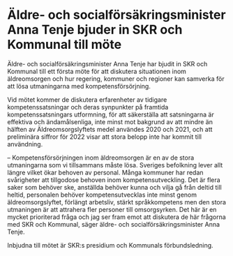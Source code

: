 # Äldre- och socialförsäkringsminister Anna Tenje bjuder in SKR och Kommunal till möte

Äldre- och socialförsäkringsminister Anna Tenje har bjudit in SKR och Kommunal till ett första möte för att diskutera situationen inom äldreomsorgen och hur regering, kommuner och regioner kan samverka för att lösa utmaningarna med kompetensförsörjning.

Vid mötet kommer de diskutera erfarenheter av tidigare kompetenssatsningar och deras synpunkter på framtida kompetenssatsningars utformning, för att säkerställa att satsningarna är effektiva och ändamålsenliga, inte minst mot bakgrund av att mindre än hälften av Äldreomsorgslyftets medel användes 2020 och 2021, och att preliminära siffror för 2022 visar att stora belopp inte har kommit till användning.

– Kompetensförsörjningen inom äldreomsorgen är en av de stora utmaningarna som vi tillsammans måste lösa. Sveriges befolkning lever allt längre vilket ökar behoven av personal. Många kommuner har redan svårigheter att tillgodose behoven inom kompetensutveckling. Det är flera saker som behöver ske, anställda behöver kunna och vilja gå från deltid till heltid, personalen behöver kompetensutvecklas inte minst genom äldreomsorgslyftet, förlängt arbetsliv, stärkt språkkompetens men den stora utmaningen är att attrahera fler personer till omsorgsyrken. Det här är en mycket prioriterad fråga och jag ser fram emot att diskutera de här frågorna med SKR och Kommunal, säger äldre- och socialförsäkringsminister Anna Tenje.

Inbjudna till mötet är SKR:s presidium och Kommunals förbundsledning.

